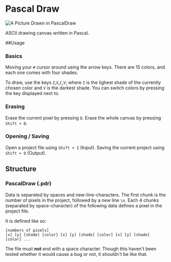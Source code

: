 Pascal Draw
==========

![A Picture Drawn in PascalDraw](http://i.imgur.com/N96DLxG.png)

ASCII drawing canvas written in Pascal.

##Usage

### Basics
Moving your `#` cursor around using the arrow keys.
There are 15 colors, and each one comes with four shades.

To draw, use the keys `Z`,`X`,`C`,`V`; where `Z` is the lighest shade of the currently chosen color and `V` is the darkest shade.
You can switch colors by pressing the key displayed next to.

### Erasing
Erase the current pixel by pressing `D`.
Erase the whole canvas by pressing `Shift + D`.

### Opening / Saving
Open a project file using `Shift + I` (Input).
Saving the current project using `Shift + O` (Output).

## Structure
### PascalDraw (.pdr)
Data is separated by spaces and new-line-characters. The first chunk is the number of pixels in the project, followed by a new line `\n`.
Each 4 chunks (separated by space-character) of the following data defines a pixel in the project file.

It is defined like so:
```
[numbers of pixels]
[x] [y] [shade] [color] [x] [y] [shade] [color] [x] [y] [shade] [color] ...
```

The file must **not** end with a space character. Though this haven't been tested whether it would cause a bug or not, it shouldn't be like that.
